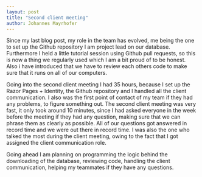```yaml
---
layout: post
title: "Second client meeting"
author: Johannes Mayrhofer
---
```


Since my last blog post, my role in the team has evolved, me being the one to set up the Github repository I am project lead on our database. Furthermore I held a little tutorial session using Github pull requests, so this is now a thing we regularly used which I am a bit proud of to be honest. Also i have introduced that we have to review each others code to make sure that it runs on all of our computers. 

Going into the second client meeting I had 35 hours, because I set up the Razor Pages + Identity, the Github repository and I handled all the client communication. I also was the first point of contact of my team if they had any problems, to figure something out. The second client meeting was very fast, it only took around 10 minutes, since I had asked everyone in the week before the meeting if they had any question, making sure that we can phrase them as clearly as possible. All of our questions got answered in record time and we were out there in record time. I was also the one who talked the most during the client meeting, owing to the fact that I got assigned the client communication role. 

Going ahead I am planning on programming the logic behind the downloading of the database, reviewing code, handling the client communication, helping my teammates if they have any questions. 
<div style="clear:both;"></div>

